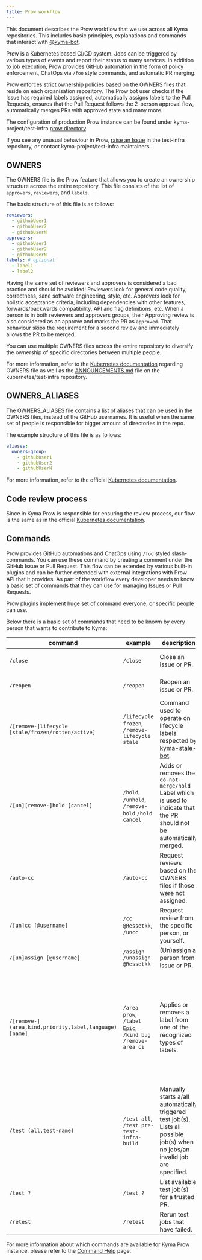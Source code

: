 ```yaml
---
title: Prow workflow
---
```


This document describes the Prow workflow that we use across all Kyma repositories. This includes basic principles, explanations and commands that interact with [@kyma-bot](https://github.com/kyma-bot).

Prow is a Kubernetes based CI/CD system. Jobs can be triggered by various types of events and report their status to many services.
In addition to job execution, Prow provides GitHub automation in the form of policy enforcement, ChatOps via `/foo` style commands, and automatic PR merging.

Prow enforces strict ownership policies based on the OWNERS files that reside on each organisation repository.
The Prow bot user checks if the Issue has required labels assigned, automatically assigns labels to the Pull Requests,
ensures that the Pull Request follows the 2-person approval flow, automatically merges PRs with approved state and many more.

The configuration of production Prow instance can be found under kyma-project/test-infra [prow directory](https://github.com/kyma-project/test-infra/tree/main/prow).

If you see any unusual behaviour in Prow, [raise an Issue](https://github.com/kyma-project/test-infra/issues/new) in the test-infra repository, or contact kyma-project/test-infra maintainers.

## OWNERS

The OWNERS file is the Prow feature that allows you to create an ownership structure across the entire repository.
This file consists of the list of `approvers`, `reviewers`, and `labels`.

The basic structure of this file is as follows:
```yaml
reviewers:
  - githubUser1
  - githubUser2
  - githubUserN 
approvers:
  - githubUser1
  - githubUser2
  - githubUserN
labels: # optional   
  - label1
  - label2
```

Having the same set of reviewers and approvers is considered a bad practice and should be avoided!
Reviewers look for general code quality, correctness, sane software engineering, style, etc.
Approvers look for holistic acceptance criteria, including dependencies with other features, forwards/backwards compatibility, API and flag definitions, etc.
When a person is in both reviewers and approvers groups, their Approving review is also considered as an approve and marks the PR as `approved`. That behaviour skips the requirement for a second review and immediately allows the PR to be merged.

You can use multiple OWNERS files across the entire repository to diversify the ownership of specific directories between multiple people.

For more information, refer to the [Kubernetes documentation](https://github.com/kubernetes/community/blob/master/contributors/guide/owners.md) regarding OWNERS file as well as the [ANNOUNCEMENTS.md](https://github.com/kubernetes/test-infra/blob/master/prow/ANNOUNCEMENTS.md) file on the kubernetes/test-infra repository.

## OWNERS_ALIASES

The OWNERS_ALIASES file contains a list of aliases that can be used in the OWNERS files, instead of the GitHub usernames.
It is useful when the same set of people is responsible for bigger amount of directories in the repo.

The example structure of this file is as follows:
```yaml
aliases:
  owners-group:
    - githubUser1
    - githubUser2
    - githubUserN
```

For more information, refer to the official [Kubernetes documentation](https://github.com/kubernetes/community/blob/master/contributors/guide/owners.md#owners_aliases).

## Code review process

Since in Kyma Prow is responsible for ensuring the review process, our flow is the same as in the official [Kubernetes documentation](https://github.com/kubernetes/community/blob/master/contributors/guide/owners.md#the-code-review-process).

## Commands

Prow provides GitHub automations and ChatOps using `/foo` styled slash-commands. You can use these command by creating a comment under the GitHub Issue or Pull Request.
This flow can be extended by various built-in plugins and can be further extended with external integrations with Prow API that it provides. 
As part of the workflow every developer needs to know a basic set of commands that they can use for managing Issues or Pull Requests.

Prow plugins implement huge set of command everyone, or specific people can use.

Below there is a basic set of commands that need to be known by every person that wants to contribute to Kyma:

|command|example|description|used by|plugin|
|---|---|---|---|---|
|`/close`|`/close`|Close an issue or PR.|authors or members of organisation|lifecycle|
|`/reopen`|`/reopen`|Reopen an issue or PR.|authors or members of organisation|lifecycle|
|`/[remove-]lifecycle [stale/frozen/rotten/active]`| `/lifecycle frozen`, `/remove-lifecycle stale`|Command used to operate on lifecycle labels respected by [kyma-stale-bot](https://github.com/apps/kyma-stale-bot).|anyone|lifecycle|
|`/[un][remove-]hold [cancel]`|`/hold`, `/unhold`, `/remove-hold` `/hold cancel`|Adds or removes the `do-not-merge/hold` Label which is used to indicate that the PR should not be automatically merged.|anyone|hold|
|`/auto-cc`|`/auto-cc`|Request reviews based on the OWNERS files if those were not assigned.|anyone|blunderbuss|
|`/[un]cc [@username]`|`/cc @Ressetkk`, `/uncc`|Request review from the specific person, or yourself.|anyone|assign|
|`/[un]assign [@username]`|`/assign` `/unassign @Ressetkk`|(Un)assign a person from issue or PR.|anyone|assign|
|`/[remove-](area,kind,priority,label,language) [name]`|`/area prow`, `/label Epic`, `/kind bug` `/remove-area ci`|Applies or removes a label from one of the recognized types of labels.|Anyone can trigger this command on issues and PRs. `triage/accepted` can only be added by org members. Restricted labels are only able to be added by teams and users in their configuration.|label|
|`/test (all,test-name)`|`/test all`, `/test pre-test-infra-build`|Manually starts a/all automatically triggered test job(s). Lists all possible job(s) when no jobs/an invalid job are specified.|anyone|trigger|
|`/test ?`|`/test ?`|List available test job(s) for a trusted PR.|anyone|trigger|
|`/retest`|`/retest`|Rerun test jobs that have failed.|anyone|trigger|

For more information about which commands are available for Kyma Prow instance, please refer to the [Command Help](https://status.build.kyma-project.io/command-help) page.
